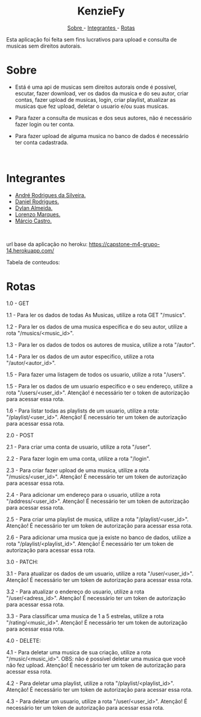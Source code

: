 <h1 align="center">KenzieFy</h1>
 <p align="center"> <a href="#Sobre"> Sobre </a>  -  <a href="#Integrantes"> Integrantes </a>  -  <a href="#Rotas"> Rotas </a> </p>

Esta aplicação foi feita sem fins lucrativos para upload e consulta de musicas sem direitos autorais.
<br>

# Sobre

 - Está é uma api de musicas sem direitos autorais onde é possivel, escutar,
fazer download, ver os dados da musica e do seu autor, criar contas, fazer upload de musicas, login, criar playlist, atualizar as musicas que fez upload, deletar o usuario e/ou suas musicas.

 - Para fazer a consulta de musicas e dos seus autores, não é necessário fazer login ou ter conta.

 - Para fazer upload de alguma musica no banco de dados é necessário ter conta cadastrada.
<br>


# Integrantes
 - <a href="https://github.com/andrejubi">André Rodrigues da Silveira.</a> <br>
 - <a href="https://github.com/danielrodriguesdnl">Daniel Rodrigues.</a> <br>
 - <a href="https://github.com/almeidadylan">Dylan Almeida.</a> <br>
 - <a href="https://github.com/LorenzoMarques">Lorenzo Marques.</a> <br>
 - <a href="https://github.com/mcastroneto">Márcio Castro.</a> <br>
<br>

url base da aplicação no heroku: https://capstone-m4-grupo-14.herokuapp.com/

Tabela de conteudos: 


# Rotas

1.0 - GET

1.1 - Para ler os dados de todas As Musicas, utilize a rota GET "/musics".

1.2 - Para ler os dados de uma musica especifica e do seu autor, utilize a rota "/musics/<music_id>".

1.3 - Para ler os dados de todos os autores de musica, utilize a rota "/autor".

1.4 - Para ler os dados de um autor especifico, utilize a rota "/autor/<autor_id>".

1.5 - Para fazer uma listagem de todos os usuario, utilize a rota "/users".

1.5 - Para ler os dados de um usuario especifico e o seu endereço, utilize a rota "/users/<user_id>".
Atenção! é necessário ter o token de autorização para acessar essa rota.

1.6 - Para listar todas as playlists de um usuario, utilize a rota: "/playlist/<user_id>".
Atenção! É necessário ter um token de autorização para acessar essa rota.


2.0 - POST

2.1 - Para criar uma conta de usuario, utilize a rota "/user".

2.2 - Para fazer login em uma conta, utilize a rota "/login".

2.3 - Para criar fazer upload de uma musica, utilize a rota "/musics/<user_id>".
Atenção! É necessário ter um token de autorização para acessar essa rota.

2.4 - Para adicionar um endereço para o usuario, utilize a rota "/address/<user_id>".
Atenção! É necessário ter um token de autorização para acessar essa rota.

2.5 - Para criar uma playlist de musica, utilize a rota "/playlist/<user_id>".
Atenção! É necessário ter um token de autorização para acessar essa rota.  

2.6 - Para adicionar uma musica que ja existe no banco de dados, utilize a rota "/playlist/<playlist_id>".
Atenção! É necessário ter um token de autorização para acessar essa rota.


3.0 - PATCH:

3.1 - Para atualizar os dados de um usuario, utilize a rota "/user/<user_id>".
Atenção! É necessário ter um token de autorização para acessar essa rota.

3.2 - Para atualizar o endereço do usuario, utilize a rota "/user/<adress_id>".
Atenção! É necessário ter um token de autorização para acessar essa rota.

3.3 - Para classificar uma musica de 1 a 5 estrelas, utilize a rota "/rating/<music_id>".
Atenção! É necessário ter um token de autorização para acessar essa rota.


4.0 - DELETE:

4.1 - Para deletar uma musica de sua criação, utilize a rota "/music/<music_id>".
OBS: não é possível deletar uma musica que você não fez upload.
Atenção! É necessário ter um token de autorização para acessar essa rota.

4.2 - Para deletar uma playlist, utilize a rota "/playlist/<playlist_id>".
Atenção! É necessário ter um token de autorização para acessar essa rota.

4.3 - Para deletar um usuario, utilize a rota "/user/<user_id>".
Atenção! É necessário ter um token de autorização para acessar essa rota.




